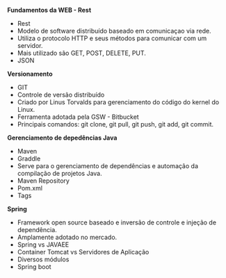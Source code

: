 **Fundamentos da WEB - Rest**
 - Rest
 - Modelo de software distribuído baseado em comunicaçao via rede.
 - Utiliza o protocolo HTTP e seus métodos para comunicar com um servidor.
 - Mais utilizado são GET, POST, DELETE, PUT.
 - JSON

**Versionamento**
 - GIT
  - Controle de versão distribuído
  - Criado por Linus Torvalds para gerenciamento do código do kernel do Linux.
  - Ferramenta adotada pela GSW - Bitbucket
  - Principais comandos: git clone, git pull, git push, git add, git commit.

**Gerenciamento de depedências Java**
 - Maven
 - Graddle
 - Serve para o gerenciamento de dependências e automação da compilação de projetos Java.
 - Maven Repository
 - Pom.xml
 - Tags

**Spring**
 - Framework open source baseado e inversão de controle e injeção de dependência.
 - Amplamente adotado no mercado.
 - Spring vs JAVAEE
 - Container Tomcat vs Servidores de Aplicação
 - Diversos módulos
 - Spring boot
